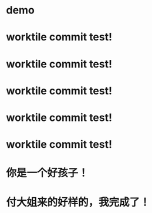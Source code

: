 # demo
# worktile commit test!

# worktile commit test!

# worktile commit test!

# worktile commit test!

# worktile commit test!


# 你是一个好孩子！

# 付大姐来的好样的，我完成了！
